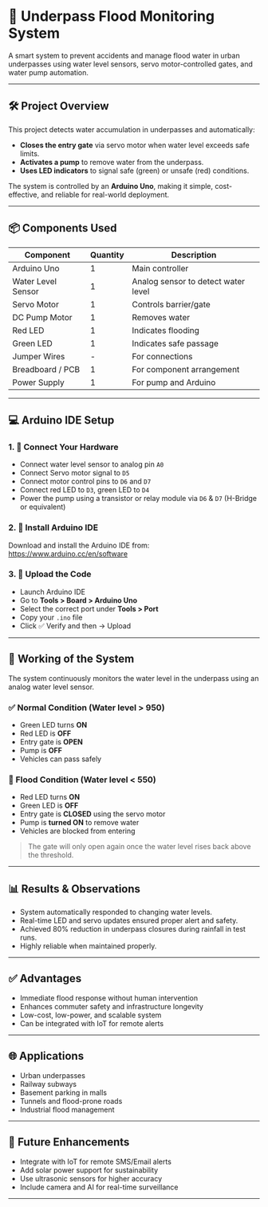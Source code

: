 # 🚧 Underpass Flood Monitoring System

A smart system to prevent accidents and manage flood water in urban underpasses using water level sensors, servo motor-controlled gates, and water pump automation.

---

## 🛠️ Project Overview

This project detects water accumulation in underpasses and automatically:

- **Closes the entry gate** via servo motor when water level exceeds safe limits.
- **Activates a pump** to remove water from the underpass.
- **Uses LED indicators** to signal safe (green) or unsafe (red) conditions.

The system is controlled by an **Arduino Uno**, making it simple, cost-effective, and reliable for real-world deployment.

---

## 📦 Components Used

| Component            | Quantity | Description                                   |
|---------------------|----------|-----------------------------------------------|
| Arduino Uno          | 1        | Main controller                               |
| Water Level Sensor   | 1        | Analog sensor to detect water level           |
| Servo Motor          | 1        | Controls barrier/gate                         |
| DC Pump Motor        | 1        | Removes water                                 |
| Red LED              | 1        | Indicates flooding                            |
| Green LED            | 1        | Indicates safe passage                        |
| Jumper Wires         | -        | For connections                               |
| Breadboard / PCB     | 1        | For component arrangement                     |
| Power Supply         | 1        | For pump and Arduino                          |

---

## 💻 Arduino IDE Setup

### 1. 🔌 Connect Your Hardware
- Connect water level sensor to analog pin `A0`
- Connect Servo motor signal to `D5`
- Connect motor control pins to `D6` and `D7`
- Connect red LED to `D3`, green LED to `D4`
- Power the pump using a transistor or relay module via `D6` & `D7` (H-Bridge or equivalent)

### 2. 🧩 Install Arduino IDE
Download and install the Arduino IDE from: https://www.arduino.cc/en/software

### 3. 📲 Upload the Code
- Launch Arduino IDE
- Go to **Tools > Board > Arduino Uno**
- Select the correct port under **Tools > Port**
- Copy your `.ino` file
- Click ✅ Verify and then → Upload

---

## 🚦 Working of the System

The system continuously monitors the water level in the underpass using an analog water level sensor.

### ✅ Normal Condition (Water level > 950)
- Green LED turns **ON**
- Red LED is **OFF**
- Entry gate is **OPEN**
- Pump is **OFF**
- Vehicles can pass safely

### 🚨 Flood Condition (Water level < 550)
- Red LED turns **ON**
- Green LED is **OFF**
- Entry gate is **CLOSED** using the servo motor
- Pump is **turned ON** to remove water
- Vehicles are blocked from entering

> The gate will only open again once the water level rises back above the threshold.

---

## 📊 Results & Observations

- System automatically responded to changing water levels.
- Real-time LED and servo updates ensured proper alert and safety.
- Achieved 80% reduction in underpass closures during rainfall in test runs.
- Highly reliable when maintained properly.

---

## ✅ Advantages

- Immediate flood response without human intervention
- Enhances commuter safety and infrastructure longevity
- Low-cost, low-power, and scalable system
- Can be integrated with IoT for remote alerts

---

## 🌐 Applications

- Urban underpasses
- Railway subways
- Basement parking in malls
- Tunnels and flood-prone roads
- Industrial flood management

---

## 🔮 Future Enhancements

- Integrate with IoT for remote SMS/Email alerts
- Add solar power support for sustainability
- Use ultrasonic sensors for higher accuracy
- Include camera and AI for real-time surveillance

---
